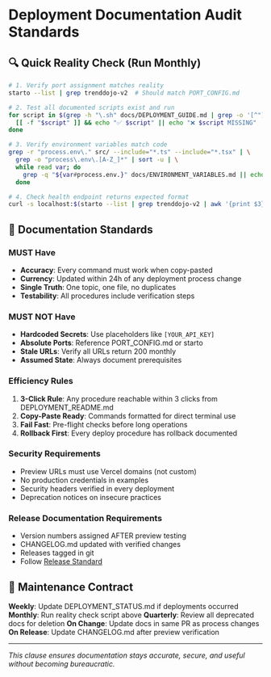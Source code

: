 # Deployment Documentation Audit Standards

## 🔍 Quick Reality Check (Run Monthly)
```bash
# 1. Verify port assignment matches reality
starto --list | grep trenddojo-v2  # Should match PORT_CONFIG.md

# 2. Test all documented scripts exist and run
for script in $(grep -h "\.sh" docs/DEPLOYMENT_GUIDE.md | grep -o '[^"]*\.sh' | sort -u); do
  [[ -f "$script" ]] && echo "✅ $script" || echo "❌ $script MISSING"
done

# 3. Verify environment variables match code
grep -r "process.env\." src/ --include="*.ts" --include="*.tsx" | \
  grep -o "process\.env\.[A-Z_]*" | sort -u | \
  while read var; do
    grep -q "${var#process.env.}" docs/ENVIRONMENT_VARIABLES.md || echo "⚠️ Undocumented: $var"
  done

# 4. Check health endpoint returns expected format
curl -s localhost:$(starto --list | grep trenddojo-v2 | awk '{print $3}' | cut -d: -f2)/api/health | jq .status
```

## 📏 Documentation Standards

### MUST Have
- **Accuracy**: Every command must work when copy-pasted
- **Currency**: Updated within 24h of any deployment process change
- **Single Truth**: One topic, one file, no duplicates
- **Testability**: All procedures include verification steps

### MUST NOT Have
- **Hardcoded Secrets**: Use placeholders like `[YOUR_API_KEY]`
- **Absolute Ports**: Reference PORT_CONFIG.md or starto
- **Stale URLs**: Verify all URLs return 200 monthly
- **Assumed State**: Always document prerequisites

### Efficiency Rules
1. **3-Click Rule**: Any procedure reachable within 3 clicks from DEPLOYMENT_README.md
2. **Copy-Paste Ready**: Commands formatted for direct terminal use
3. **Fail Fast**: Pre-flight checks before long operations
4. **Rollback First**: Every deploy procedure has rollback documented

### Security Requirements
- Preview URLs must use Vercel domains (not custom)
- No production credentials in examples
- Security headers verified in every deployment
- Deprecation notices on insecure practices

### Release Documentation Requirements
- Version numbers assigned AFTER preview testing
- CHANGELOG.md updated with verified changes
- Releases tagged in git
- Follow [Release Standard](../../_shared-framework/standards/RELEASE-DOCUMENTATION-STANDARD.md)

## 🔄 Maintenance Contract
**Weekly**: Update DEPLOYMENT_STATUS.md if deployments occurred
**Monthly**: Run reality check script above
**Quarterly**: Review all deprecated docs for deletion
**On Change**: Update docs in same PR as process changes
**On Release**: Update CHANGELOG.md after preview verification

---
*This clause ensures documentation stays accurate, secure, and useful without becoming bureaucratic.*